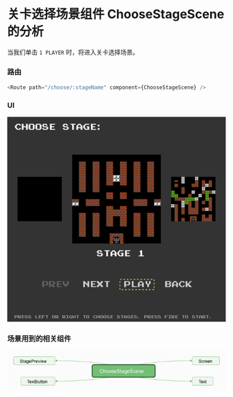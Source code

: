 # 关卡选择场景组件 ChooseStageScene 的分析

 当我们单击 `1 PLAYER` 时，将进入关卡选择场景。

 ### 路由

```typescript
<Route path="/choose/:stageName" component={ChooseStageScene} />
```

### UI

![](./images/choose-stage-scene/1.png)

### 场景用到的相关组件

![](./images/choose-stage-scene/2.png)
